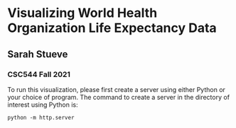 # Visualizing World Health Organization Life Expectancy Data

## Sarah Stueve
### CSC544 Fall 2021

To run this visualization, please first create a server using either 
Python or your choice of program. The command to create a server in the 
directory of interest using Python is:
```
python -m http.server
```

